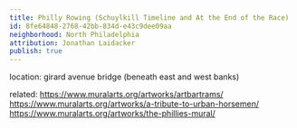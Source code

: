 ```yaml
---
title: Philly Rowing (Schuylkill Timeline and At the End of the Race)
id: 8fe64848-2768-42bb-834d-e43c9dee09aa
neighborhood: North Philadelphia
attribution: Jonathan Laidacker
publish: true
---
```


location: girard avenue bridge (beneath east and west banks)


            
related: https://www.muralarts.org/artworks/artbartrams/
https://www.muralarts.org/artworks/a-tribute-to-urban-horsemen/
https://www.muralarts.org/artworks/the-phillies-mural/




            